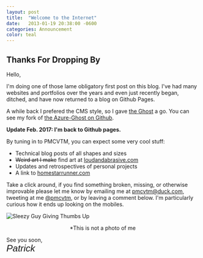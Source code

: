 ```yaml
---
layout: post
title:  "Welcome to the Internet"
date:   2013-01-19 20:38:00 -0600
categories: Announcement
color: teal
---
```



## Thanks For Dropping By

Hello,

I'm doing one of those lame obligatory first post on this blog. I've had many websites and portfolios over the years and even just recently began, ditched, and have now returned to a blog on Github Pages. 
<!--more-->
A while back I prefered the CMS style, so I gave [the Ghost](https://ghost.org/) a go. You can see my fork of [the Azure-Ghost on Github](https://github.com/pmcvtm/Ghost-Azure).

**Update Feb. 2017: I'm back to Github pages.**

By tuning in to PMCVTM, you can expect some very cool stuff:

* Technical blog posts of all shapes and sizes
* ~~Weird art I make~~ find art at [loudandabrasive.com](https://loudandabrasive.com)
* Updates and retrospectives of personal projects
* A link to [homestarrunner.com](http://www.homestarrunner.com)


Take a click around, if you find something broken, missing, or otherwise improvable please let me know by emailing me at <pmcvtm@duck.com>, tweeting at me [@pmcvtm](http://twitter.com/pmcvtm), or by leaving a comment below. I'm particularly curious how it ends up looking on the mobiles.

![Sleezy Guy Giving Thumbs Up](https://png.pngtree.com/png-vector/20230910/ourmid/pngtree-sleazy-guy-two-thumbs-up-portrait-png-image_9231596.png)
<div style="text-align:center;"> *This is not a photo of me </div>

See you soon,
<br /><span style="font: oblique 1.75em 'Vibur', sans-serif">Patrick</span>
